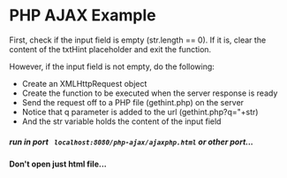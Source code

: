 # PHP AJAX Example
<p>
First, check if the input field is empty (str.length == 0). If it is, clear the content of the txtHint placeholder and exit the function.
</p>
<p>
However, if the input field is not empty, do the following:</p>
<ul>
  <li>Create an XMLHttpRequest object</li>
  <li>Create the function to be executed when the server response is ready</li>
  <li>Send the request off to a PHP file (gethint.php) on the server</li>
  <li>Notice that q parameter is added to the url (gethint.php?q="+str)</li>
  <li>And the str variable holds the content of the input field</li>
</ul>
<h5>
run in port <code> localhost:8080/php-ajax/ajaxphp.html</code> or other port...
</h5>
<p><b>Don't open just html file...</b></p>